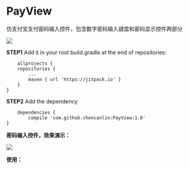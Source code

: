 # PayView
仿支付宝支付密码输入控件，包含数字密码输入键盘和密码显示控件两部分


[![](https://jitpack.io/v/chencanlin/PayView.svg)](https://jitpack.io/#chencanlin/PayView)

**STEP1**  Add it in your root build.gradle at the end of repositories:

		allprojects {
		repositories {
			...
			maven { url 'https://jitpack.io' }
		}
	}

**STEP2**   Add the dependency

		dependencies {
	        compile 'com.github.chencanlin:PayView:1.0'
	}




**密码输入控件，效果演示：**

![](https://i.imgur.com/3jsWici.gif)

	
**使用：**